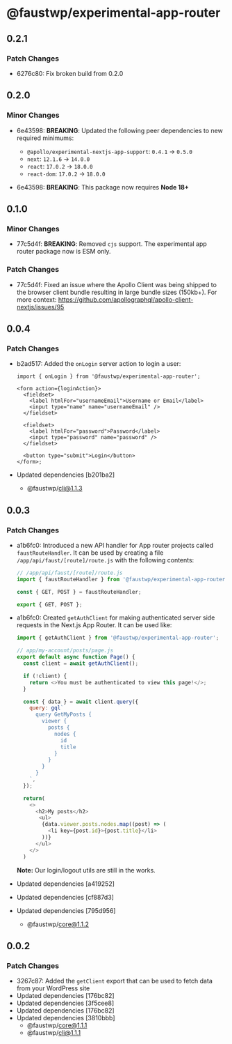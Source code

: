 # @faustwp/experimental-app-router

## 0.2.1

### Patch Changes

- 6276c80: Fix broken build from 0.2.0

## 0.2.0

### Minor Changes

- 6e43598: **BREAKING**: Updated the following peer dependencies to new required minimums:

  - `@apollo/experimental-nextjs-app-support`: `0.4.1` -> `0.5.0`
  - `next`: `12.1.6` -> `14.0.0`
  - `react`: `17.0.2` -> `18.0.0`
  - `react-dom`: `17.0.2` -> `18.0.0`

- 6e43598: **BREAKING**: This package now requires **Node 18+**

## 0.1.0

### Minor Changes

- 77c5d4f: **BREAKING**: Removed `cjs` support. The experimental app router package now is ESM only.

### Patch Changes

- 77c5d4f: Fixed an issue where the Apollo Client was being shipped to the browser client bundle resulting in large bundle sizes (150kb+). For more context: https://github.com/apollographql/apollo-client-nextjs/issues/95

## 0.0.4

### Patch Changes

- b2ad517: Added the `onLogin` server action to login a user:

  ```tsx
  import { onLogin } from '@faustwp/experimental-app-router';

  <form action={loginAction}>
    <fieldset>
      <label htmlFor="usernameEmail">Username or Email</label>
      <input type="name" name="usernameEmail" />
    </fieldset>

    <fieldset>
      <label htmlFor="password">Password</label>
      <input type="password" name="password" />
    </fieldset>

    <button type="submit">Login</button>
  </form>;
  ```

- Updated dependencies [b201ba2]
  - @faustwp/cli@1.1.3

## 0.0.3

### Patch Changes

- a1b6fc0: Introduced a new API handler for App router projects called `faustRouteHandler`. It can be used by creating a file `/app/api/faust/[route]/route.js` with the following contents:

  ```js
  // /app/api/faust/[route]/route.js
  import { faustRouteHandler } from '@faustwp/experimental-app-router';

  const { GET, POST } = faustRouteHandler;

  export { GET, POST };
  ```

- a1b6fc0: Created `getAuthClient` for making authenticated server side requests in the Next.js App Router. It can be used like:

  ```js
  import { getAuthClient } from '@faustwp/experimental-app-router';

  // app/my-account/posts/page.js
  export default async function Page() {
    const client = await getAuthClient();

    if (!client) {
      return <>You must be authenticated to view this page!</>;
    }

    const { data } = await client.query({
      query: gql`
        query GetMyPosts {
          viewer {
            posts {
              nodes {
                id
                title
              }
            }
          }
        }
      `,
    });

    return(
      <>
        <h2>My posts</h2>
         <ul>
          {data.viewer.posts.nodes.map((post) => (
            <li key={post.id}>{post.title}</li>
          ))}
        </ul>
      </>
    )
  ```

  **Note:** Our login/logout utils are still in the works.

- Updated dependencies [a419252]
- Updated dependencies [cf887d3]
- Updated dependencies [795d956]
  - @faustwp/core@1.1.2

## 0.0.2

### Patch Changes

- 3267c87: Added the `getClient` export that can be used to fetch data from your WordPress site
- Updated dependencies [176bc82]
- Updated dependencies [3f5cee8]
- Updated dependencies [176bc82]
- Updated dependencies [3810bbb]
  - @faustwp/core@1.1.1
  - @faustwp/cli@1.1.1
